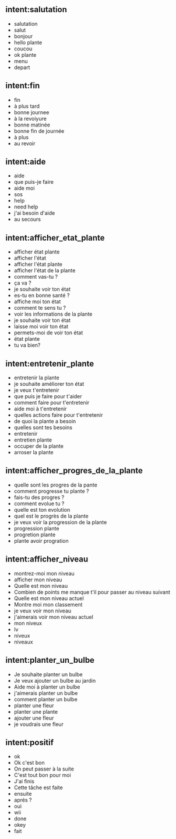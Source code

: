 ## intent:salutation
- salutation
- salut
- bonjour
- hello plante
- coucou
- ok plante
- menu
- depart

## intent:fin
- fin
- à plus tard
- bonne journee
- à la revoiyure
- bonne matinée
- bonne fin de journée
- à plus
- au revoir

## intent:aide
- aide
- que puis-je faire
- aide moi
- sos
- help
- need help
- j'ai besoin d'aide
- au secours

## intent:afficher_etat_plante
- afficher état plante
- afficher l'état
- afficher l'état plante
- afficher l'état de la plante
- comment vas-tu ?
- ça va ?
- je souhaite voir ton état
- es-tu en bonne santé ?
- affiche moi ton état
- comment te sens tu ?
- voir les informations de la plante
- je souhaite voir ton état
- laisse moi voir ton état
- permets-moi de voir ton état
- état plante
- tu va bien?

## intent:entretenir_plante
- entretenir la plante
- je souhaite améliorer ton état
- je veux t'entretenir
- que puis je faire pour t'aider
- comment faire pour t'entretenir
- aide moi à t'entretenir
- quelles actions faire pour t'entretenir
- de quoi la plante a besoin
- quelles sont tes besoins
- entretenir
- entretien plante
- occuper de la plante
- arroser la plante

## intent:afficher_progres_de_la_plante
- quelle sont les progres de la pante
- comment progresse tu plante ?
- fais-tu des progres ?
- comment evolue tu ?
- quelle est ton evolution
- quel est le progrès de la plante
- je veux voir la progression de la plante
- progression plante
- progretion plante
- plante avoir progration

## intent:afficher_niveau
- montrez-moi mon niveau
- afficher mon niveau
- Quelle est mon niveau
- Combien de points me manque t'il pour passer au niveau suivant
- Quelle est mon niveau actuel
- Montre moi mon classement
- je veux voir mon niveau
- j'aimerais voir mon niveau actuel
- mon niveux
- lv
- niveux
- niveaux

## intent:planter_un_bulbe
- Je souhaite planter un bulbe
- Je veux ajouter un bulbe au jardin
- Aide moi à planter un bulbe
- j'aimerais planter un bulbe
- comment planter un bulbe
- planter une fleur
- planter une plante
- ajouter une fleur
- je voudrais une fleur

## intent:positif
- ok
- Ok c'est bon
- On peut passer à la suite
- C'est tout bon pour moi
- J'ai finis
- Cette tâche est faite
- ensuite
- aprés ?
- oui
- wii
- done
- okey
- fait
